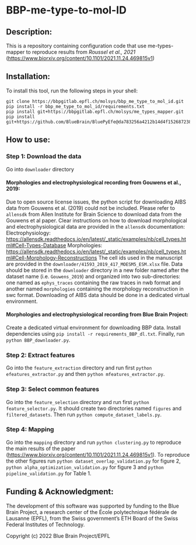 # BBP-me-type-to-mol-ID

## Description:
This is a repository containing configuration code that use me-types-mapper to reproduce results from *Roussel et al., 
2021* (https://www.biorxiv.org/content/10.1101/2021.11.24.469815v1)

## Installation:

To install this tool, run the following steps in your shell:

```
git clone https://bbpgitlab.epfl.ch/molsys/bbp_me_type_to_mol_id.git
pip install -r bbp_me_type_to_mol_id/requirements.txt
pip install git+https://bbpgitlab.epfl.ch/molsys/me_types_mapper.git
pip install git+https://github.com/BlueBrain/BluePyEfe@da783256a4212b14d4f152687238754a99d1a78b
```

## How to use:

### Step 1: Download the data
Go into `downloader` directory
####  Morphologies and electrophysiological recording from Gouwens et al., 2019:
Due to open source license issues, the python script for downloading AIBS data from Gouwens et al. (2019) could not be 
included.
Please refer to `allensdk` from Allen Institute for Brain Science to download data from the Gouwens et al paper. 
Clear instructions on how to download morphological and electrophysiological data are provided in the `allensdk`
documentation:
Electrophysiology: https://allensdk.readthedocs.io/en/latest/_static/examples/nb/cell_types.html#Cell-Types-Database
Morphologies: https://allensdk.readthedocs.io/en/latest/_static/examples/nb/cell_types.html#Cell-Morphology-Reconstructions
The cell ids used in the manuscript are provided in the `downloader/41593_2019_417_MOESM5_ESM.xlsx` file.
Data should be stored in the `downloader` directory in a new folder named after the dataset name (i.e. `Gouwens_2019`)
and organized  into two sub-directories: one named as `ephys_traces` containing the raw traces in nwb format and another
named `morphologies` containing the morphology reconstruction in swc format.
Downloading of AIBS data should be done in a dedicated virtual environment.
####  Morphologies and electrophysiological recording from Blue Brain Project:
Create a dedicated virtual environment for downloading BBP data. Install dependencies using
`pip install -r requirements_BBP_dl.txt`. Finally, run `python BBP_downloader.py`.

### Step 2: Extract features
Go into the `feature_extraction` directory and run first `python efeatures_extractor.py` 
and then `python mfeatures_extractor.py`.

### Step 3: Select common features
Go into the `feature_selection` directory and run first `python feature_selector.py`. It should create two directories named
`figures` and `filtered_datasets`. Then run `python compute_dataset_labels.py`.

### Step 4: Mapping
Go into the `mapping` directory and run `python clustering.py` to reproduce the main results of the paper 
(https://www.biorxiv.org/content/10.1101/2021.11.24.469815v1). To reproduce 
the other figures run `python dataset_overlap_validation.py` for figure 2, `python alpha_optimization_validation.py` for
figure 3 and `python pipeline_validation.py` for Table 1.

##  Funding & Acknowledgment:

The development of this software was supported by funding to the Blue Brain Project, a research center of the École polytechnique fédérale de Lausanne (EPFL), from the Swiss government’s ETH Board of the Swiss Federal Institutes of Technology.

Copyright (c) 2022 Blue Brain Project/EPFL
